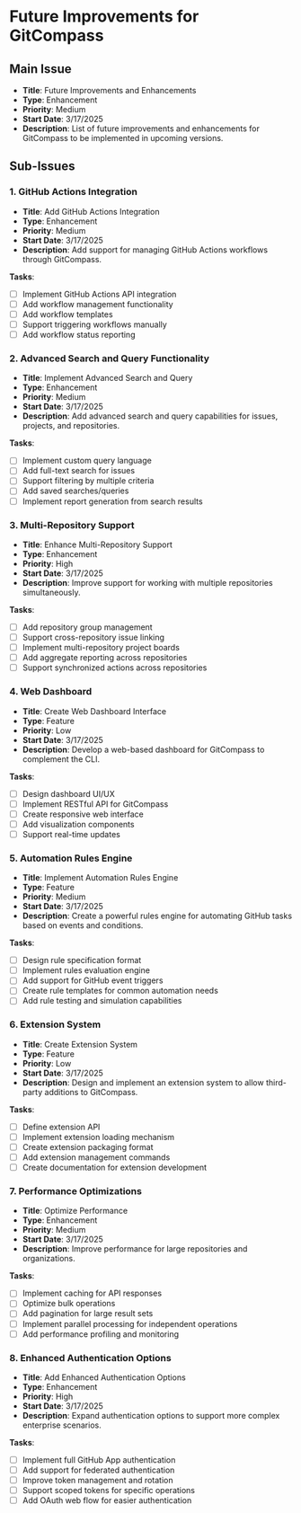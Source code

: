 # Future Improvements for GitCompass

## Main Issue
- **Title**: Future Improvements and Enhancements
- **Type**: Enhancement
- **Priority**: Medium
- **Start Date**: 3/17/2025
- **Description**: 
  List of future improvements and enhancements for GitCompass to be implemented in upcoming versions.

## Sub-Issues

### 1. GitHub Actions Integration
- **Title**: Add GitHub Actions Integration
- **Type**: Enhancement
- **Priority**: Medium
- **Start Date**: 3/17/2025
- **Description**:
  Add support for managing GitHub Actions workflows through GitCompass.
  
**Tasks**:
- [ ] Implement GitHub Actions API integration
- [ ] Add workflow management functionality
- [ ] Add workflow templates
- [ ] Support triggering workflows manually
- [ ] Add workflow status reporting

### 2. Advanced Search and Query Functionality
- **Title**: Implement Advanced Search and Query
- **Type**: Enhancement
- **Priority**: Medium
- **Start Date**: 3/17/2025
- **Description**:
  Add advanced search and query capabilities for issues, projects, and repositories.
  
**Tasks**:
- [ ] Implement custom query language
- [ ] Add full-text search for issues
- [ ] Support filtering by multiple criteria
- [ ] Add saved searches/queries
- [ ] Implement report generation from search results

### 3. Multi-Repository Support
- **Title**: Enhance Multi-Repository Support
- **Type**: Enhancement
- **Priority**: High
- **Start Date**: 3/17/2025
- **Description**:
  Improve support for working with multiple repositories simultaneously.
  
**Tasks**:
- [ ] Add repository group management
- [ ] Support cross-repository issue linking
- [ ] Implement multi-repository project boards
- [ ] Add aggregate reporting across repositories
- [ ] Support synchronized actions across repositories

### 4. Web Dashboard
- **Title**: Create Web Dashboard Interface
- **Type**: Feature
- **Priority**: Low
- **Start Date**: 3/17/2025
- **Description**:
  Develop a web-based dashboard for GitCompass to complement the CLI.
  
**Tasks**:
- [ ] Design dashboard UI/UX
- [ ] Implement RESTful API for GitCompass
- [ ] Create responsive web interface
- [ ] Add visualization components
- [ ] Support real-time updates

### 5. Automation Rules Engine
- **Title**: Implement Automation Rules Engine
- **Type**: Feature
- **Priority**: Medium
- **Start Date**: 3/17/2025
- **Description**:
  Create a powerful rules engine for automating GitHub tasks based on events and conditions.
  
**Tasks**:
- [ ] Design rule specification format
- [ ] Implement rules evaluation engine
- [ ] Add support for GitHub event triggers
- [ ] Create rule templates for common automation needs
- [ ] Add rule testing and simulation capabilities

### 6. Extension System
- **Title**: Create Extension System
- **Type**: Feature
- **Priority**: Low
- **Start Date**: 3/17/2025
- **Description**:
  Design and implement an extension system to allow third-party additions to GitCompass.
  
**Tasks**:
- [ ] Define extension API
- [ ] Implement extension loading mechanism
- [ ] Create extension packaging format
- [ ] Add extension management commands
- [ ] Create documentation for extension development

### 7. Performance Optimizations
- **Title**: Optimize Performance
- **Type**: Enhancement
- **Priority**: Medium
- **Start Date**: 3/17/2025
- **Description**:
  Improve performance for large repositories and organizations.
  
**Tasks**:
- [ ] Implement caching for API responses
- [ ] Optimize bulk operations
- [ ] Add pagination for large result sets
- [ ] Implement parallel processing for independent operations
- [ ] Add performance profiling and monitoring

### 8. Enhanced Authentication Options
- **Title**: Add Enhanced Authentication Options
- **Type**: Enhancement
- **Priority**: High
- **Start Date**: 3/17/2025
- **Description**:
  Expand authentication options to support more complex enterprise scenarios.
  
**Tasks**:
- [ ] Implement full GitHub App authentication
- [ ] Add support for federated authentication
- [ ] Improve token management and rotation
- [ ] Support scoped tokens for specific operations
- [ ] Add OAuth web flow for easier authentication